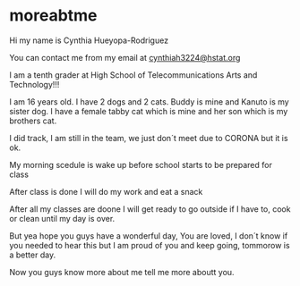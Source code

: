 # moreabtme

Hi my name is Cynthia Hueyopa-Rodriguez 

You can contact me from my email at cynthiah3224@hstat.org

I am a tenth grader at High School of Telecommunications Arts and Technology!!! 

I am 16 years old. I have 2 dogs and 2 cats. Buddy is mine and Kanuto is my sister dog. I have a female tabby cat which is mine and her son which is
my brothers cat. 

I did track, I am still in the team, we just don´t meet due to CORONA but it is ok. 

My morning scedule is wake up before school starts to be prepared for class

After class is done I will do my work and eat a snack 

After all my classes are doone I will get ready to go outside if I have to, cook or clean until my day is over. 

But yea hope you guys have a wonderful day, You are loved, I don´t know if you needed to hear this but I am proud of you and keep going,
tommorow is a better day. 

Now you guys know more about me tell me more aboutt you. 